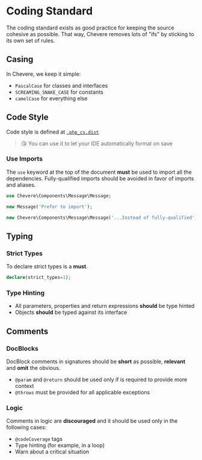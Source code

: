 # Coding Standard

The coding standard exists as good practice for keeping the source cohesive as possible. That way, Chevere removes lots of "ifs" by sticking to its own set of rules.

## Casing

In Chevere, we keep it simple:

* `PascalCase` for classes and interfaces
* `SCREAMING_SNAKE_CASE` for constants
* `camelCase` for everything else

## Code Style

Code style is defined at [`.php_cs.dist`]()

> 😘 You can use it to let your IDE automatically format on save

### Use Imports

The `use` keyword at the top of the document **must** be used to import all the dependencies. Fully-qualified imports should be avoided in favor of imports and aliases.

```php
use Chevere\Components\Message\Message;

new Message('Prefer to import');
```

```php
new Chevere\Components\Message\Message('...Instead of fully-qualified');
```

## Typing

### Strict Types

To declare strict types is a **must**.

```php
declare(strict_types=1);
```

### Type Hinting

* All parameters, properties and return expressions **should** be type hinted
* Objects **should** be typed against its interface

## Comments

### DocBlocks

DocBlock comments in signatures should be **short** as possible, **relevant** and **omit** the obvious.

* `@param` and `@return` should be used only if is required to provide more context
* `@throws` must be provided for all applicable exceptions

### Logic

Comments in logic are **discouraged** and it should be used only in the following cases:

* `@codeCoverage` tags
* Type hinting (for example, in a loop)
* Warn about a critical situation